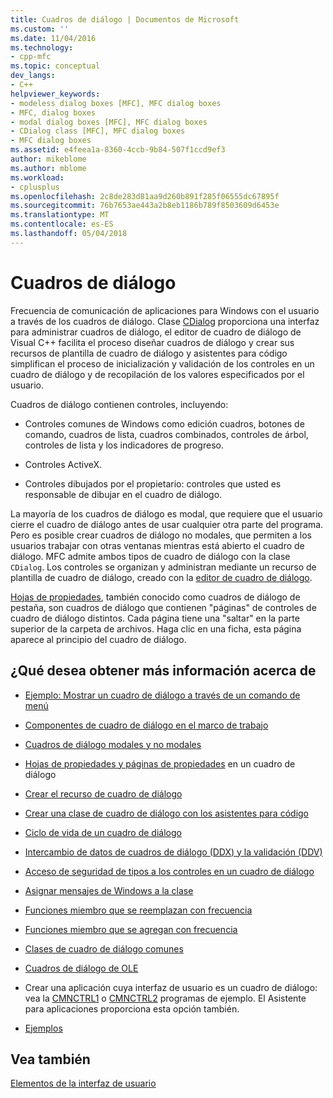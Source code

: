 ```yaml
---
title: Cuadros de diálogo | Documentos de Microsoft
ms.custom: ''
ms.date: 11/04/2016
ms.technology:
- cpp-mfc
ms.topic: conceptual
dev_langs:
- C++
helpviewer_keywords:
- modeless dialog boxes [MFC], MFC dialog boxes
- MFC, dialog boxes
- modal dialog boxes [MFC], MFC dialog boxes
- CDialog class [MFC], MFC dialog boxes
- MFC dialog boxes
ms.assetid: e4feea1a-8360-4ccb-9b84-507f1ccd9ef3
author: mikeblome
ms.author: mblome
ms.workload:
- cplusplus
ms.openlocfilehash: 2c8de283d81aa9d260b891f285f06555dc67895f
ms.sourcegitcommit: 76b7653ae443a2b8eb1186b789f8503609d6453e
ms.translationtype: MT
ms.contentlocale: es-ES
ms.lasthandoff: 05/04/2018
---
```

# <a name="dialog-boxes"></a>Cuadros de diálogo
Frecuencia de comunicación de aplicaciones para Windows con el usuario a través de los cuadros de diálogo. Clase [CDialog](../mfc/reference/cdialog-class.md) proporciona una interfaz para administrar cuadros de diálogo, el editor de cuadro de diálogo de Visual C++ facilita el proceso diseñar cuadros de diálogo y crear sus recursos de plantilla de cuadro de diálogo y asistentes para código simplifican el proceso de inicialización y validación de los controles en un cuadro de diálogo y de recopilación de los valores especificados por el usuario.  
  
 Cuadros de diálogo contienen controles, incluyendo:  
  
-   Controles comunes de Windows como edición cuadros, botones de comando, cuadros de lista, cuadros combinados, controles de árbol, controles de lista y los indicadores de progreso.  
  
-   Controles ActiveX.  
  
-   Controles dibujados por el propietario: controles que usted es responsable de dibujar en el cuadro de diálogo.  
  
 La mayoría de los cuadros de diálogo es modal, que requiere que el usuario cierre el cuadro de diálogo antes de usar cualquier otra parte del programa. Pero es posible crear cuadros de diálogo no modales, que permiten a los usuarios trabajar con otras ventanas mientras está abierto el cuadro de diálogo. MFC admite ambos tipos de cuadro de diálogo con la clase `CDialog`. Los controles se organizan y administran mediante un recurso de plantilla de cuadro de diálogo, creado con la [editor de cuadro de diálogo](../windows/dialog-editor.md).  
  
 [Hojas de propiedades](../mfc/property-sheets-mfc.md), también conocido como cuadros de diálogo de pestaña, son cuadros de diálogo que contienen "páginas" de controles de cuadro de diálogo distintos. Cada página tiene una "saltar" en la parte superior de la carpeta de archivos. Haga clic en una ficha, esta página aparece al principio del cuadro de diálogo.  
  
## <a name="what-do-you-want-to-know-more-about"></a>¿Qué desea obtener más información acerca de  
  
-   [Ejemplo: Mostrar un cuadro de diálogo a través de un comando de menú](../mfc/example-displaying-a-dialog-box-via-a-menu-command.md)  
  
-   [Componentes de cuadro de diálogo en el marco de trabajo](../mfc/dialog-box-components-in-the-framework.md)  
  
-   [Cuadros de diálogo modales y no modales](../mfc/modal-and-modeless-dialog-boxes.md)  
  
-   [Hojas de propiedades y páginas de propiedades](../mfc/property-sheets-and-property-pages-mfc.md) en un cuadro de diálogo  
  
-   [Crear el recurso de cuadro de diálogo](../mfc/creating-the-dialog-resource.md)  
  
-   [Crear una clase de cuadro de diálogo con los asistentes para código](../mfc/creating-a-dialog-class-with-code-wizards.md)  
  
-   [Ciclo de vida de un cuadro de diálogo](../mfc/life-cycle-of-a-dialog-box.md)  
  
-   [Intercambio de datos de cuadros de diálogo (DDX) y la validación (DDV)](../mfc/dialog-data-exchange-and-validation.md)  
  
-   [Acceso de seguridad de tipos a los controles en un cuadro de diálogo](../mfc/type-safe-access-to-controls-in-a-dialog-box.md)  
  
-   [Asignar mensajes de Windows a la clase](../mfc/mapping-windows-messages-to-your-class.md)  
  
-   [Funciones miembro que se reemplazan con frecuencia](../mfc/commonly-overridden-member-functions.md)  
  
-   [Funciones miembro que se agregan con frecuencia](../mfc/commonly-added-member-functions.md)  
  
-   [Clases de cuadro de diálogo comunes](../mfc/common-dialog-classes.md)  
  
-   [Cuadros de diálogo de OLE](../mfc/dialog-boxes-in-ole.md)  
  
-   Crear una aplicación cuya interfaz de usuario es un cuadro de diálogo: vea la [CMNCTRL1](../visual-cpp-samples.md) o [CMNCTRL2](../visual-cpp-samples.md) programas de ejemplo. El Asistente para aplicaciones proporciona esta opción también.  
  
-   [Ejemplos](../mfc/dialog-sample-list.md)  
  
## <a name="see-also"></a>Vea también  
 [Elementos de la interfaz de usuario](../mfc/user-interface-elements-mfc.md)
